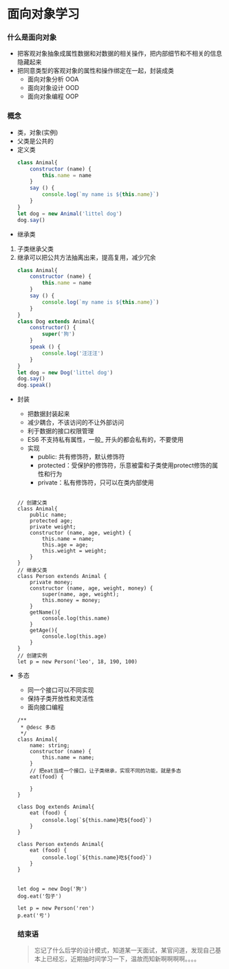 # 面向对象学习
### 什么是面向对象
- 把客观对象抽象成属性数据和对数据的相关操作，把内部细节和不相关的信息隐藏起来
- 把同意类型的客观对象的属性和操作绑定在一起，封装成类
    + 面向对象分析 OOA
    + 面向对象设计 OOD
    + 面向对象编程 OOP

### 概念
- 类，对象(实例)
- 父类是公共的
- 定义类
    ```js
    class Animal{
        constructor (name) {
            this.name = name
        }
        say () {
            console.log(`my name is ${this.name}`)
        }
    }
    let dog = new Animal('littel dog')
    dog.say()

    ```
- 继承类
 1. 子类继承父类
 2. 继承可以把公共方法抽离出来，提高复用，减少冗余
    ```js
    class Animal{
        constructor (name) {
            this.name = name
        }
        say () {
            console.log(`my name is ${this.name}`)
        }
    }
    class Dog extends Animal{
        constructor() {
            super('狗')
        }
        speak () {
            console.log('汪汪汪')
        }
    }
    let dog = new Dog('littel dog')
    dog.say()
    dog.speak()
    ```

    
- 封装
    + 把数据封装起来
    + 减少耦合，不该访问的不让外部访问
    + 利于数据的接口权限管理
    + ES6 不支持私有属性，一般_ 开头的都会私有的，不要使用
    + 实现
        - public: 共有修饰符，默认修饰符
        - protected：受保护的修饰符，乐意被雷和子类使用protect修饰的属性和行为
        - private：私有修饰符，只可以在类内部使用

    ```tsx
    
    // 创建父类
    class Animal{
        public name;
        protected age;
        private weight;
        constructor (name, age, weight) {
            this.name = name;
            this.age = age;
            this.weight = weight;
        }
    }
    // 继承父类
    class Person extends Animal {
        private money;
        constructor (name, age, weight, money) {
            super(name, age, weight);
            this.money = money;
        }
        getName(){
            console.log(this.name)
        }
        getAge(){
            console.log(this.age)
        }
    }
    // 创建实例
    let p = new Person('leo', 18, 190, 100)
    
    ```

- 多态

  - 同一个接口可以不同实现
  - 保持子类开放性和灵活性
  - 面向接口编程

  ```tsx
  /**
   * @desc 多态
   */
  class Animal{
      name: string;
      constructor (name) {
          this.name = name;
      }
      // 把eat当成一个接口，让子类继承，实现不同的功能，就是多态
      eat(food) {
  
      }
  }
  
  class Dog extends Animal{
      eat (food) {
          console.log(`${this.name}吃${food}`)
      }
  }
  
  class Person extends Animal{
      eat (food) {
          console.log(`${this.name}吃${food}`)
      }
  }
  
  
  let dog = new Dog('狗')
  dog.eat('包子')
  
  let p = new Person('ren')
  p.eat('亏')
  
  ```

  ### 结束语

  > 忘记了什么后学的设计模式，知道某一天面试，某官问道，发现自己基本上已经忘，近期抽时间学习一下，温故而知新啊啊啊啊。。。。